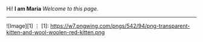 Hi!
**I am Maria**
*Welcome to this page.*

---

![Image][1]
⋮
[1]: https://w7.pngwing.com/pngs/542/94/png-transparent-kitten-and-wool-woolen-red-kitten.png


